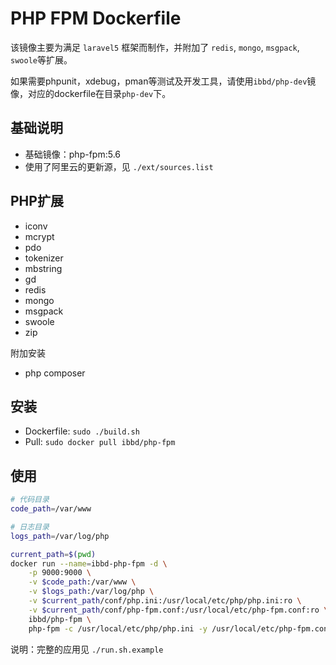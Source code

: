 # PHP FPM Dockerfile

该镜像主要为满足 `laravel5` 框架而制作，并附加了 `redis`, `mongo`, `msgpack`, `swoole`等扩展。

如果需要phpunit，xdebug，pman等测试及开发工具，请使用`ibbd/php-dev`镜像，对应的dockerfile在目录`php-dev`下。

## 基础说明

- 基础镜像：php-fpm:5.6
- 使用了阿里云的更新源，见 `./ext/sources.list`

## PHP扩展 

- iconv 
- mcrypt
- pdo
- tokenizer 
- mbstring 
- gd 
- redis
- mongo
- msgpack 
- swoole 
- zip

附加安装

- php composer

## 安装 

- Dockerfile: `sudo ./build.sh`
- Pull: `sudo docker pull ibbd/php-fpm`

## 使用

```sh
# 代码目录
code_path=/var/www

# 日志目录
logs_path=/var/log/php

current_path=$(pwd)
docker run --name=ibbd-php-fpm -d \
    -p 9000:9000 \
    -v $code_path:/var/www \
    -v $logs_path:/var/log/php \
    -v $current_path/conf/php.ini:/usr/local/etc/php/php.ini:ro \
    -v $current_path/conf/php-fpm.conf:/usr/local/etc/php-fpm.conf:ro \
    ibbd/php-fpm \
    php-fpm -c /usr/local/etc/php/php.ini -y /usr/local/etc/php-fpm.conf
```

说明：完整的应用见 `./run.sh.example`


